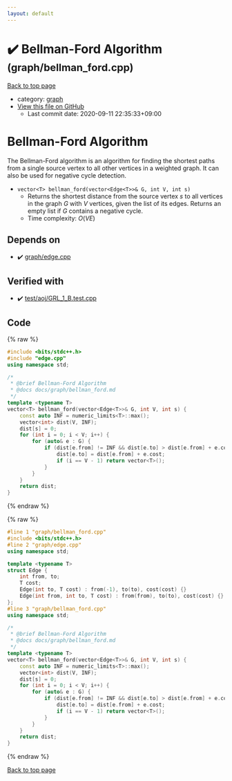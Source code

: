 ```yaml
---
layout: default
---
```


<!-- mathjax config similar to math.stackexchange -->
<script type="text/javascript" async
  src="https://cdnjs.cloudflare.com/ajax/libs/mathjax/2.7.5/MathJax.js?config=TeX-MML-AM_CHTML">
</script>
<script type="text/x-mathjax-config">
  MathJax.Hub.Config({
    TeX: { equationNumbers: { autoNumber: "AMS" }},
    tex2jax: {
      inlineMath: [ ['$','$'] ],
      processEscapes: true
    },
    "HTML-CSS": { matchFontHeight: false },
    displayAlign: "left",
    displayIndent: "2em"
  });
</script>

<script type="text/javascript" src="https://cdnjs.cloudflare.com/ajax/libs/jquery/3.4.1/jquery.min.js"></script>
<script src="https://cdn.jsdelivr.net/npm/jquery-balloon-js@1.1.2/jquery.balloon.min.js" integrity="sha256-ZEYs9VrgAeNuPvs15E39OsyOJaIkXEEt10fzxJ20+2I=" crossorigin="anonymous"></script>
<script type="text/javascript" src="../../assets/js/copy-button.js"></script>
<link rel="stylesheet" href="../../assets/css/copy-button.css" />


# :heavy_check_mark: Bellman-Ford Algorithm <small>(graph/bellman_ford.cpp)</small>

<a href="../../index.html">Back to top page</a>

* category: <a href="../../index.html#f8b0b924ebd7046dbfa85a856e4682c8">graph</a>
* <a href="{{ site.github.repository_url }}/blob/master/graph/bellman_ford.cpp">View this file on GitHub</a>
    - Last commit date: 2020-09-11 22:35:33+09:00




# Bellman-Ford Algorithm

The Bellman-Ford algorithm is an algorithm for finding the shortest paths from a single source vertex to all other vertices in a weighted graph. It can also be used for negative cycle detection.

- `vector<T> bellman_ford(vector<Edge<T>>& G, int V, int s)`
    - Returns the shortest distance from the source vertex $s$ to all vertices in the graph $G$ with $V$ vertices, given the list of its edges. Returns an empty list if $G$ contains a negative cycle.
    - Time complexity: $O(VE)$

## Depends on

* :heavy_check_mark: <a href="edge.cpp.html">graph/edge.cpp</a>


## Verified with

* :heavy_check_mark: <a href="../../verify/test/aoj/GRL_1_B.test.cpp.html">test/aoj/GRL_1_B.test.cpp</a>


## Code

<a id="unbundled"></a>
{% raw %}
```cpp
#include <bits/stdc++.h>
#include "edge.cpp"
using namespace std;

/*
 * @brief Bellman-Ford Algorithm
 * @docs docs/graph/bellman_ford.md
 */
template <typename T>
vector<T> bellman_ford(vector<Edge<T>>& G, int V, int s) {
    const auto INF = numeric_limits<T>::max();
    vector<int> dist(V, INF);
    dist[s] = 0;
    for (int i = 0; i < V; i++) {
        for (auto& e : G) {
            if (dist[e.from] != INF && dist[e.to] > dist[e.from] + e.cost) {
                dist[e.to] = dist[e.from] + e.cost;
                if (i == V - 1) return vector<T>();
            }
        }
    }
    return dist;
}
```
{% endraw %}

<a id="bundled"></a>
{% raw %}
```cpp
#line 1 "graph/bellman_ford.cpp"
#include <bits/stdc++.h>
#line 2 "graph/edge.cpp"
using namespace std;

template <typename T>
struct Edge {
    int from, to;
    T cost;
    Edge(int to, T cost) : from(-1), to(to), cost(cost) {}
    Edge(int from, int to, T cost) : from(from), to(to), cost(cost) {}
};
#line 3 "graph/bellman_ford.cpp"
using namespace std;

/*
 * @brief Bellman-Ford Algorithm
 * @docs docs/graph/bellman_ford.md
 */
template <typename T>
vector<T> bellman_ford(vector<Edge<T>>& G, int V, int s) {
    const auto INF = numeric_limits<T>::max();
    vector<int> dist(V, INF);
    dist[s] = 0;
    for (int i = 0; i < V; i++) {
        for (auto& e : G) {
            if (dist[e.from] != INF && dist[e.to] > dist[e.from] + e.cost) {
                dist[e.to] = dist[e.from] + e.cost;
                if (i == V - 1) return vector<T>();
            }
        }
    }
    return dist;
}

```
{% endraw %}

<a href="../../index.html">Back to top page</a>

